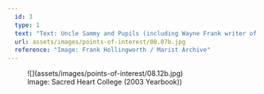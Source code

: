 ```yaml
---
  id: 3
  type: 1
  text: "Text: Uncle Sammy and Pupils (including Wayne Frank writer of letter to Alumni Community) pictured in the 1989 Sacred Heart College yearbook."
  url: assets/images/points-of-interest/08.07b.jpg
  reference: "Image: Frank Hollingworth / Marist Archive"
---
```


<figure>![](assets/images/points-of-interest/08.12b.jpg)

<figcaption>Image: Sacred Heart College (2003 Yearbook))</figcaption>

</figure>
        